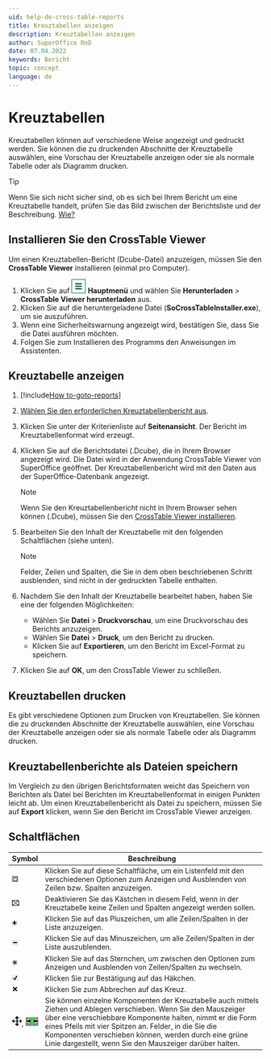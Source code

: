 ```yaml
---
uid: help-de-cross-table-reports
title: Kreuztabellen anzeigen
description: Kreuztabellen anzeigen
author: SuperOffice RnD
date: 07.04.2022
keywords: Bericht
topic: concept
language: de
---
```


# Kreuztabellen

Kreuztabellen können auf verschiedene Weise angezeigt und gedruckt werden. Sie können die zu druckenden Abschnitte der Kreuztabelle auswählen, eine Vorschau der Kreuztabelle anzeigen oder sie als normale Tabelle oder als Diagramm drucken.

> [!TIP]
> Wenn Sie sich nicht sicher sind, ob es sich bei Ihrem Bericht um eine Kreuztabelle handelt, prüfen Sie das Bild zwischen der Berichtsliste und der Beschreibung. [Wie?][1]

## <a id="install" />Installieren Sie den CrossTable Viewer

Um einen Kreuztabellen-Bericht (Dcube-Datei) anzuzeigen, müssen Sie den **CrossTable Viewer** installieren (einmal pro Computer).

1. Klicken Sie auf ![Symbol][img1] **Hauptmenü** und wählen Sie **Herunterladen** > **CrossTable Viewer herunterladen** aus.
1. Klicken Sie auf die heruntergeladene Datei (**SoCrossTableInstaller.exe**), um sie auszuführen.
1. Wenn eine Sicherheitswarnung angezeigt wird, bestätigen Sie, dass Sie die Datei ausführen möchten.
1. Folgen Sie zum Installieren des Programms den Anweisungen im Assistenten.

## Kreuztabelle anzeigen

1. [!include[How to-goto-reports](includes/goto-reports.md)]

1. [Wählen Sie den erforderlichen Kreuztabellenbericht aus][1].

1. Klicken Sie unter der Kriterienliste auf **Seitenansicht**. Der Bericht im Kreuztabellenformat wird erzeugt.

1. Klicken Sie auf die Berichtsdatei (.Dcube), die in Ihrem Browser angezeigt wird. Die Datei wird in der Anwendung CrossTable Viewer von SuperOffice geöffnet. Der Kreuztabellenbericht wird mit den Daten aus der SuperOffice-Datenbank angezeigt.

    > [!NOTE]
    > Wenn Sie den Kreuztabellenbericht nicht in Ihrem Browser sehen können (.Dcube), müssen Sie den [CrossTable Viewer installieren](#install).

1. Bearbeiten Sie den Inhalt der Kreuztabelle mit den folgenden Schaltflächen (siehe unten).

    > [!NOTE]
    > Felder, Zeilen und Spalten, die Sie in dem oben beschriebenen Schritt ausblenden, sind nicht in der gedruckten Tabelle enthalten.

1. Nachdem Sie den Inhalt der Kreuztabelle bearbeitet haben, haben Sie eine der folgenden Möglichkeiten:

    * Wählen Sie **Datei** > **Druckvorschau**, um eine Druckvorschau des Berichts anzuzeigen.
    * Wählen Sie **Datei** > **Druck**, um den Bericht zu drucken.
    * Klicken Sie auf **Exportieren**, um den Bericht im Excel-Format zu speichern.

1. Klicken Sie auf **OK**, um den CrossTable Viewer zu schließen.

## <a id="print" />Kreuztabellen drucken

Es gibt verschiedene Optionen zum Drucken von Kreuztabellen. Sie können die zu druckenden Abschnitte der Kreuztabelle auswählen, eine Vorschau der Kreuztabelle anzeigen oder sie als normale Tabelle oder als Diagramm drucken.

## <a id="export" />Kreuztabellenberichte als Dateien speichern

Im Vergleich zu den übrigen Berichtsformaten weicht das Speichern von Berichten als Datei bei Berichten im Kreuztabellenformat in einigen Punkten leicht ab. Um einen Kreuztabellenbericht als Datei zu speichern, müssen Sie auf **Export** klicken, wenn Sie den Bericht im CrossTable Viewer anzeigen.

## Schaltflächen

| Symbol | Beschreibung |
|---|---|
| ![Symbol][img2] | Klicken Sie auf diese Schaltfläche, um ein Listenfeld mit den verschiedenen Optionen zum Anzeigen und Ausblenden von Zeilen bzw. Spalten anzuzeigen. |
| ![Symbol][img3] | Deaktivieren Sie das Kästchen in diesem Feld, wenn in der Kreuztabelle keine Zeilen und Spalten angezeigt werden sollen. |
| ![Symbol][img4] | Klicken Sie auf das Pluszeichen, um alle Zeilen/Spalten in der Liste anzuzeigen. |
| ![Symbol][img5] | Klicken Sie auf das Minuszeichen, um alle Zeilen/Spalten in der Liste auszublenden. |
| ![Symbol][img6] | Klicken Sie auf das Sternchen, um zwischen den Optionen zum Anzeigen und Ausblenden von Zeilen/Spalten zu wechseln. |
| ![Symbol][img7] | Klicken Sie zur Bestätigung auf das Häkchen. |
| ![Symbol][img8] | Klicken Sie zum Abbrechen auf das Kreuz. |
| ![Symbol][img9], ![Symbol][img10] | Sie können einzelne Komponenten der Kreuztabelle auch mittels Ziehen und Ablegen verschieben. Wenn Sie den Mauszeiger über eine verschiebbare Komponente halten, nimmt er die Form eines Pfeils mit vier Spitzen an. Felder, in die Sie die Komponenten verschieben können, werden durch eine grüne Linie dargestellt, wenn Sie den Mauszeiger darüber halten. |

<!-- Referenced links -->
[1]: properties.md

<!-- Referenced images -->
[img1]: ../../../media/icons/main-menu.png
[img2]: ../../../media/icons/reports/list-box.png
[img3]: ../../../media/icons/reports/black-x-2.png
[img4]: ../../../media/icons/reports/plus.png
[img5]: ../../../media/icons/reports/minus.png
[img6]: ../../../media/icons/reports/asterisk.png
[img7]: ../../../media/icons/reports/check.png
[img8]: ../../../media/icons/reports/black-x.png
[img9]: ../../../media/icons/reports/arrows-plus.png
[img10]: ../../../media/icons/reports/arrows-split-green.png

